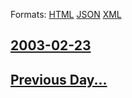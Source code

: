 
Formats: [HTML](2003/02/23/index.html)  [JSON](2003/02/23/index.json)  [XML](2003/02/23/index.xml)  

## [2003-02-23](/news/2003/02/23/index.md)

## [Previous Day...](/news/2003/02/22/index.md)


